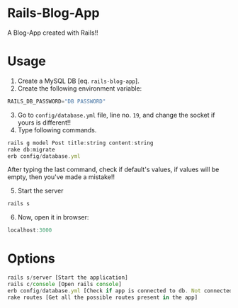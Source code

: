 # Rails-Blog-App
A Blog-App created with Rails!!

# Usage
1. Create a MySQL DB [eq. `rails-blog-app`].
2. Create the following environment variable:
```javascript
RAILS_DB_PASSWORD="DB PASSWORD"
```
3. Go to `config/database.yml` file, line no. `19`, and change the socket if yours is different!!
4. Type following commands.
```javascript
rails g model Post title:string content:string
rake db:migrate
erb config/database.yml 
```
After typing the last command, check if default's values, if values will be empty, then you've made a mistake!!

5. Start the server
```javascript
rails s
```
6. Now, open it in browser:
```javascript
localhost:3000
```

# Options
```javascript
rails s/server [Start the application]
rails c/console [Open rails console]
erb config/database.yml [Check if app is connected to db. Not connected if default fileds are empty!!]
rake routes [Get all the possible routes present in the app]
```
